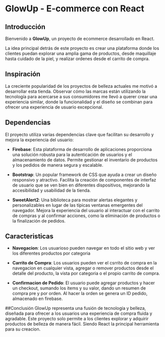 # GlowUp - E-commerce con React

## Introducción

Bienvenido a **GlowUp**, un proyecto de ecommerce desarrollado en React. 

La idea principal detrás de este proyecto es crear una plataforma donde los clientes puedan explorar una amplia gama de productos, desde maquillaje hasta cuidado de la piel, y realizar ordenes desde el carrito de compra.

## Inspiración

La creciente popularidad de los proyectos de belleza actuales me motivó a desarrollar esta tienda. Observar cómo las marcas están utilizando la tecnología para acercarse a sus consumidores me llevó a querer crear una experiencia similar, donde la funcionalidad y el diseño se combinan para ofrecer una experiencia de usuario excepcional.

## Dependencias

El proyecto utiliza varias dependencias clave que facilitan su desarrollo y mejora la experiencia del usuario:

- **Firebase**: Esta plataforma de desarrollo de aplicaciones proporciona una solución robusta para la autenticación de usuarios y el almacenamiento de datos. Permite gestionar el inventario de productos y los pedidos de manera segura y escalable.

- **Bootstrap**: Un popular framework de CSS que ayuda a crear un diseño responsivo y atractivo. Facilita la creación de componentes de interfaz de usuario que se ven bien en diferentes dispositivos, mejorando la accesibilidad y usabilidad de la tienda.

- **SweetAlert2**: Una biblioteca para mostrar alertas elegantes y personalizables en lugar de las típicas ventanas emergentes del navegador. Mejora la experiencia del usuario al interactuar con el carrito de compras y al confirmar acciones, como la eliminación de productos o la finalización de pedidos.

## Caracteristicas
- **Navegacion**: Los usuarioso pueden navegar en todo el sitio web y ver los diferentes productos por categoria

- **Carrito de Compra**: Los usuarios pueden ver el csrrito de compra en la navegacion en cualquier vista, agregar o remover productos desde el detalle del producto, la vista por categoria o el propio carrito de compra.

- **Confirmacion de Pedido**: El usuario puede agregar productos y hacer un checkout, sumando los items y su valor, dando un resumen de compra pre y por orden. Al hacer la orden se genera un ID pedido, almacenado en firebase.

##Conclusión
GlowUp representa una fusión de tecnología y belleza, diseñada para ofrecer a los usuarios una experiencia de compra fluida y agradable. Este proyecto solo permite a los clientes explorar y adquirir productos de belleza de manera fácil. Siendo React la principal herramienta para su creacion.

